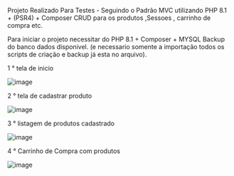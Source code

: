 Projeto Realizado Para Testes - Seguindo o Padrão MVC utilizando PHP 8.1 + (PSR4) + Composer
CRUD para os  produtos ,Sessoes , carrinho de compra etc.

Para iniciar o projeto necessitar do PHP 8.1 + Composer + MYSQL 
Backup do banco dados disponivel. (e necessario somente a importação todos os scripts de criação e backup já esta no arquivo).

1 ° tela de inicio 

![image](https://github.com/user-attachments/assets/e9965110-86d9-4602-8679-43290d21fbe2)

2 ° tela de cadastrar produto 

![image](https://github.com/user-attachments/assets/03e637f6-5cc7-4a3d-a4d2-9f929ba2741f)

3 ° listagem de produtos cadastrado

![image](https://github.com/user-attachments/assets/766354e5-2c27-4495-bdb9-62c10a1cc2b0)

4 ° Carrinho de Compra com produtos 

![image](https://github.com/user-attachments/assets/679c2fff-c407-4735-824e-885dbc65bc31)








